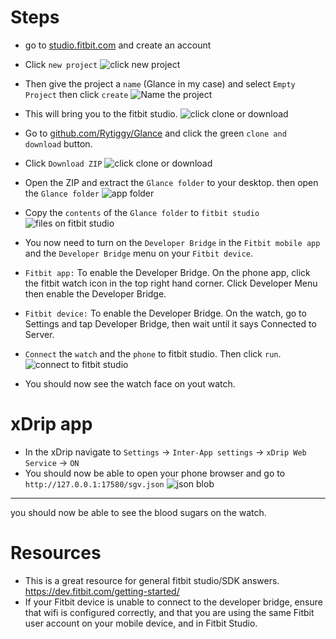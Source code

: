  
# Steps
- go to [studio.fitbit.com](https://studio.fitbit.com/) and create an account
- Click `new project` 
![click new project](https://image.ibb.co/eQsGKx/1.png "step 1")

- Then give the project a `name` (Glance in my case) and select  `Empty Project`  then click `create`
![Name the project](https://image.ibb.co/cQ3vCH/2.png "step 2")

- This will bring you to the fitbit studio. 
![click clone or download](https://image.ibb.co/b4Rtzx/3.png "step 3")

- Go to  [github.com/Rytiggy/Glance](https://github.com/Rytiggy/Glance) and click the green `clone and download` button. 
- Click `Download ZIP`
![click clone or download](https://image.ibb.co/fqpOxS/repo.png "step 4")

- Open the ZIP and extract the `Glance folder` to your desktop. then open the `Glance folder`
![app folder](https://image.ibb.co/dnk7P7/step_5.png "step 5")

- Copy the `contents` of the `Glance folder` to `fitbit studio`
![files on fitbit studio](https://image.ibb.co/j8XDXH/6.png "step 6")
- You now need to turn on the `Developer Bridge` in the `Fitbit mobile app` and the `Developer Bridge` menu on your `Fitbit device`.
- `Fitbit app:` To enable the Developer Bridge. On the phone app, click the fitbit watch icon in the top right hand corner. Click Developer Menu then enable the Developer Bridge.
- `Fitbit device:` To enable the Developer Bridge. On the watch, go to Settings and tap Developer Bridge, then wait until it says Connected to Server.
- `Connect` the `watch` and the `phone` to fitbit studio. Then click `run`. 
![connect to fitbit studio](https://image.ibb.co/fe0Wmc/7.png "step 7")
- You should now see the watch face on yout watch.

# xDrip app
- In the xDrip navigate to `Settings` -> `Inter-App settings` -> `xDrip Web Service` -> `ON` 
- You should now be able to open your phone browser and go to `http://127.0.0.1:17580/sgv.json`
![json blob](https://image.ibb.co/bZAE6c/65.png "step 8")
---
you should now be able to see the blood sugars on the watch.

# Resources
- This is a great resource for general fitbit studio/SDK answers.   https://dev.fitbit.com/getting-started/
- If your Fitbit device is unable to connect to the developer bridge, ensure that wifi is configured correctly, and that you are using the same Fitbit user account on your mobile device, and in Fitbit Studio.
